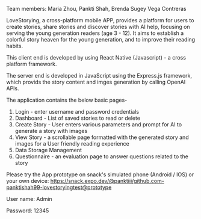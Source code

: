 Team members: Maria Zhou, Pankti Shah,  Brenda Sugey Vega Contreras

LoveStorying, a cross-platform mobile APP, provides a platform for users to create stories, share stories and discover stories with AI help, focusing on serving the young generation readers (age 3 - 12). It aims to establish a colorful story heaven for the young generation, and to improve their reading habits.

This client end is developed by using React Native (Javascript) - a  cross platform framework. 

The server end is developed in JavaScript using the Express.js framework, which provids the story content and imges generation by calling OpenAI APIs. 

The application contains the below basic pages-
1. Login - enter username and password credentials
2. Dashboard - List of saved stories to read or delete
3. Create Story - User enters various parameters and prompt for AI to generate a story with images
4. View Story - a scrollable page formatted with the generated story and images for a User friendly reading experience
5. Data Storage Management
6. Questionnaire - an evaluation page to answer questions related to the story

Please try the App prototype on snack's simulated phone (Android / IOS) or your own device: https://snack.expo.dev/@panktiii/github.com-panktishah99-lovestoryingtest@prototype

User name: Admin

Password: 12345
